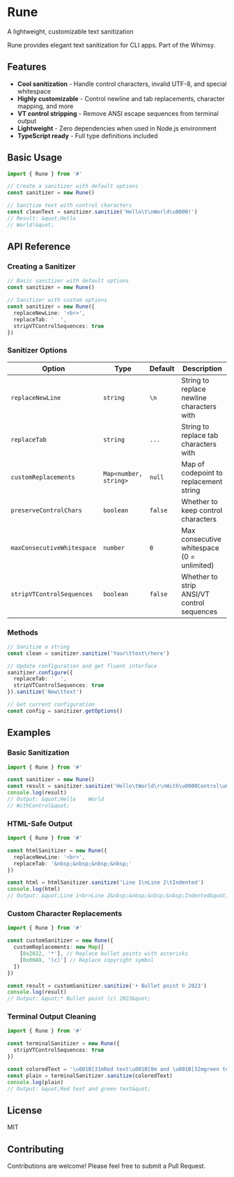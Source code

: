 # Rune

A lightweight, customizable text sanitization

Rune provides elegant text sanitization for CLI apps. Part of the Whimsy.

## Features

- **Cool sanitization** - Handle control characters, invalid UTF-8, and special whitespace
- **Highly customizable** - Control newline and tab replacements, character mapping, and more
- **VT control stripping** - Remove ANSI escape sequences from terminal output
- **Lightweight** - Zero dependencies when used in Node.js environment
- **TypeScript ready** - Full type definitions included

## Basic Usage

```typescript
import { Rune } from '#'

// Create a sanitizer with default options
const sanitizer = new Rune()

// Sanitize text with control characters
const cleanText = sanitizer.sanitize('Hello\t\nWorld\u0000!')
// Result: &quot;Hello
// World!&quot;
```

## API Reference

### Creating a Sanitizer

```typescript
// Basic sanitizer with default options
const sanitizer = new Rune()

// Sanitizer with custom options
const sanitizer = new Rune({
  replaceNewLine: '<br>',
  replaceTab: '  ',
  stripVTControlSequences: true
})
```

### Sanitizer Options

| Option                     | Type                  | Default | Description                                |
| -------------------------- | --------------------- | ------- | ------------------------------------------ |
| `replaceNewLine`           | `string`              | `\n`    | String to replace newline characters with  |
| `replaceTab`               | `string`              | `...`   | String to replace tab characters with      |
| `customReplacements`       | `Map<number, string>` | `null`  | Map of codepoint to replacement string     |
| `preserveControlChars`     | `boolean`             | `false` | Whether to keep control characters         |
| `maxConsecutiveWhitespace` | `number`              | `0`     | Max consecutive whitespace (0 = unlimited) |
| `stripVTControlSequences`  | `boolean`             | `false` | Whether to strip ANSI/VT control sequences |

### Methods

```typescript
// Sanitize a string
const clean = sanitizer.sanitize('Your\ttext\rhere')

// Update configuration and get fluent interface
sanitizer.configure({
  replaceTab: '  ',
  stripVTControlSequences: true
}).sanitize('New\ttext')

// Get current configuration
const config = sanitizer.getOptions()
```

## Examples

### Basic Sanitization

```typescript
import { Rune } from '#'

const sanitizer = new Rune()
const result = sanitizer.sanitize('Hello\tWorld\r\nWith\u0000Control\u001BChars')
console.log(result)
// Output: &quot;Hello    World
// WithControl&quot;
```

### HTML-Safe Output

```typescript
import { Rune } from '#'

const htmlSanitizer = new Rune({
  replaceNewLine: '<br>',
  replaceTab: '&nbsp;&nbsp;&nbsp;&nbsp;'
})

const html = htmlSanitizer.sanitize('Line 1\nLine 2\tIndented')
console.log(html)
// Output: &quot;Line 1<br>Line 2&nbsp;&nbsp;&nbsp;&nbsp;Indented&quot;
```

### Custom Character Replacements

```typescript
import { Rune } from '#'

const customSanitizer = new Rune({
  customReplacements: new Map([
    [0x2022, '*'], // Replace bullet points with asterisks
    [0x00A9, '(c)'] // Replace copyright symbol
  ])
})

const result = customSanitizer.sanitize('• Bullet point © 2023')
console.log(result)
// Output: &quot;* Bullet point (c) 2023&quot;
```

### Terminal Output Cleaning

```typescript
import { Rune } from '#'

const terminalSanitizer = new Rune({
  stripVTControlSequences: true
})

const coloredText = '\u001B[31mRed text\u001B[0m and \u001B[32mgreen text\u001B[0m'
const plain = terminalSanitizer.sanitize(coloredText)
console.log(plain)
// Output: &quot;Red text and green text&quot;
```

## License

MIT

## Contributing

Contributions are welcome! Please feel free to submit a Pull Request.
